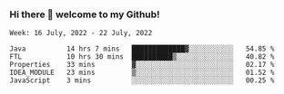 ### Hi there 👋 welcome to my Github! 

<!--START_SECTION:waka-->
```text
Week: 16 July, 2022 - 22 July, 2022

Java          14 hrs 7 mins   █████████████▓░░░░░░░░░░░   54.85 % 
FTL           10 hrs 30 mins  ██████████▒░░░░░░░░░░░░░░   40.82 % 
Properties    33 mins         ▓░░░░░░░░░░░░░░░░░░░░░░░░   02.17 % 
IDEA_MODULE   23 mins         ▒░░░░░░░░░░░░░░░░░░░░░░░░   01.52 % 
JavaScript    3 mins          ░░░░░░░░░░░░░░░░░░░░░░░░░   00.25 % 
```
<!--END_SECTION:waka-->
